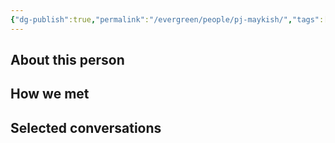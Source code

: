 ```yaml
---
{"dg-publish":true,"permalink":"/evergreen/people/pj-maykish/","tags":["people"]}
---
```


## About this person


## How we met


## Selected conversations
